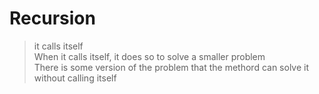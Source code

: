 Recursion
=================
>it calls itself</br>
>When it calls itself, it does so to solve a smaller problem</br>
>There is some version of the problem that the methord can solve it without calling itself</br>